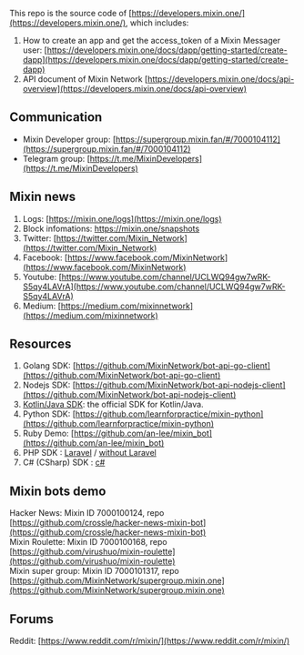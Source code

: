 This repo is the source code of [https://developers.mixin.one/](https://developers.mixin.one/), which includes:

1. How to create an app and get the access_token of a Mixin Messager user: [https://developers.mixin.one/docs/dapp/getting-started/create-dapp](https://developers.mixin.one/docs/dapp/getting-started/create-dapp)
2. API document of Mixin Network [https://developers.mixin.one/docs/api-overview](https://developers.mixin.one/docs/api-overview)

## Communication
- Mixin Developer group: [https://supergroup.mixin.fan/#/7000104112](https://supergroup.mixin.fan/#/7000104112)
- Telegram group: [https://t.me/MixinDevelopers](https://t.me/MixinDevelopers)

## Mixin news

1. Logs: [https://mixin.one/logs](https://mixin.one/logs)
2. Block infomations: [https://mixin.one/snapshots
](https://mixin.one/snapshots)
3. Twitter: [https://twitter.com/Mixin_Network](https://twitter.com/Mixin_Network)
4. Facebook: [https://www.facebook.com/MixinNetwork](https://www.facebook.com/MixinNetwork)
5. Youtube: [https://www.youtube.com/channel/UCLWQ94gw7wRK-S5qy4LAVrA](https://www.youtube.com/channel/UCLWQ94gw7wRK-S5qy4LAVrA)
6. Medium: [https://medium.com/mixinnetwork](https://medium.com/mixinnetwork)

## Resources

1. Golang SDK: [https://github.com/MixinNetwork/bot-api-go-client](https://github.com/MixinNetwork/bot-api-go-client)
2. Nodejs SDK: [https://github.com/MixinNetwork/bot-api-nodejs-client](https://github.com/MixinNetwork/bot-api-nodejs-client)
3. [Kotlin/Java SDK](https://github.com/MixinNetwork/bot-api-kotlin-client): the official SDK for Kotlin/Java.
4. Python SDK: [https://github.com/learnforpractice/mixin-python](https://github.com/learnforpractice/mixin-python)
5. Ruby Demo: [https://github.com/an-lee/mixin_bot](https://github.com/an-lee/mixin_bot)
6. PHP SDK : [Laravel](https://github.com/ExinOne/laravel-mixin-sdk) / [without Laravel](https://github.com/ExinOne/mixin-sdk-php)
7. C# (CSharp) SDK : [c#](https://github.com/wjfree/mixin-csharp-sdk)

## Mixin bots demo

Hacker News: Mixin ID 7000100124, repo [https://github.com/crossle/hacker-news-mixin-bot](https://github.com/crossle/hacker-news-mixin-bot)  
Mixin Roulette: Mixin ID 7000100168, repo [https://github.com/virushuo/mixin-roulette](https://github.com/virushuo/mixin-roulette)  
Mixin super group: Mixin ID 7000101317, repo [https://github.com/MixinNetwork/supergroup.mixin.one](https://github.com/MixinNetwork/supergroup.mixin.one)


## Forums

Reddit: [https://www.reddit.com/r/mixin/](https://www.reddit.com/r/mixin/)  
